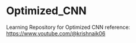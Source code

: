 # Optimized_CNN
Learning Repository for Optimized CNN
reference: https://www.youtube.com/@krishnaik06
